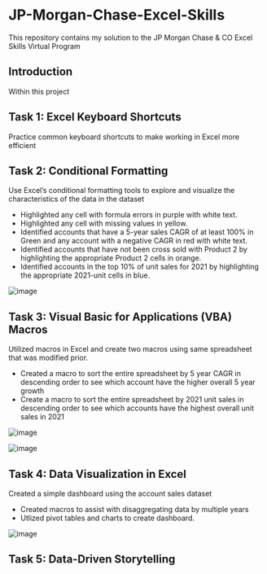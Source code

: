 # JP-Morgan-Chase-Excel-Skills

This repository contains my solution to the JP Morgan Chase & CO Excel Skills Virtual Program 

## Introduction
Within this project 
## Task 1: Excel Keyboard Shortcuts
Practice common keyboard shortcuts to make working in Excel more efficient
## Task 2: Conditional Formatting
Use Excel’s conditional formatting tools to explore and visualize the characteristics of the data in the dataset 
-	Highlighted any cell with formula errors in purple with white text.
-	Highlighted any cell with missing values in yellow.
-	Identified accounts that have a 5-year sales CAGR of at least 100% in Green and any account with a negative CAGR in red with white text.
-	Identified accounts that have not been cross sold with Product 2 by highlighting the appropriate Product 2 cells in orange.
-	Identified accounts in the top 10% of unit sales for 2021 by highlighting the appropriate 2021-unit cells in blue.

![image](https://user-images.githubusercontent.com/80928372/211221745-8bc5b5ac-0ee5-4194-b822-ccc5da5a0f5a.png "Conditional Formatting in Excel")

## Task 3: Visual Basic for Applications (VBA) Macros
Utilized macros in Excel and create two macros using same spreadsheet that was modified prior. 
-	Created a macro to sort the entire spreadsheet by 5 year CAGR in descending order to see which account have the higher overall 5 year growth
-	Create a macro to sort the entire spreadsheet by 2021 unit sales in descending order to see which accounts have the highest overall unit sales in 2021 

![image](https://user-images.githubusercontent.com/80928372/211221931-d9e665c1-e6f4-4a23-8976-11b29a6b7009.png "Macro Buttons")

![image](https://user-images.githubusercontent.com/80928372/211222037-8e09aff8-54b0-4b48-b309-5b5d64fdf9ea.png "VBA Code")

## Task 4: Data Visualization in Excel
Created a simple dashboard using the account sales dataset
- Created macros to assist with disaggregating data by multiple years
- Utlized pivot tables and charts to create dashboard. 

![image](https://user-images.githubusercontent.com/80928372/211222660-db3f7b90-c060-4111-b6c6-da311974a792.png "Visualization")
 
## Task 5: Data-Driven Storytelling



